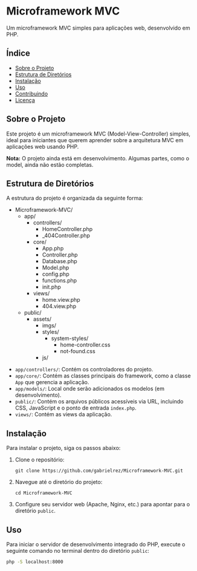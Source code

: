 # Microframework MVC

Um microframework MVC simples para aplicações web, desenvolvido em PHP.

## Índice

- [Sobre o Projeto](#sobre-o-projeto)
- [Estrutura de Diretórios](#estrutura-de-diretórios)
- [Instalação](#instalacao)
- [Uso](#uso)
- [Contribuindo](#contribuindo)
- [Licença](#licenca)

## Sobre o Projeto

Este projeto é um microframework MVC (Model-View-Controller) simples, ideal para iniciantes que querem aprender sobre a arquitetura MVC em aplicações web usando PHP.

**Nota:** O projeto ainda está em desenvolvimento. Algumas partes, como o model, ainda não estão completas.

## Estrutura de Diretórios

A estrutura do projeto é organizada da seguinte forma:

<ul>
    <li>Microframework-MVC/
        <ul>
            <li>app/
                <ul>
                    <li>controllers/
                        <ul>
                            <li>HomeController.php</li>
                            <li>_404Controller.php</li>
                        </ul>
                    </li>
                    <li>core/
                        <ul>
                            <li>App.php</li>
                            <li>Controller.php</li>
                            <li>Database.php</li>
                            <li>Model.php</li>
                            <li>config.php</li>
                            <li>functions.php</li>
                            <li>init.php</li>
                        </ul>
                    </li>
                    <li>views/
                        <ul>
                            <li>home.view.php</li>
                            <li>404.view.php</li>
                        </ul>
                    </li>
                </ul>
            </li>
            <li>public/
                <ul>
                    <li>assets/
                        <ul>
                            <li>imgs/</li>
                            <li>styles/
                                <ul>
                                    <li>system-styles/
                                        <ul>
                                            <li>home-controller.css</li>
                                            <li>not-found.css</li>
                                        </ul>
                                    </li>
                                </ul>
                            </li>
                            <li>js/</li>
                        </ul>
                    </li>
                </ul>
            </li>
        </ul>
    </li>
</ul>


- `app/controllers/`: Contém os controladores do projeto.
- `app/core/`: Contém as classes principais do framework, como a classe `App` que gerencia a aplicação.
- `app/models/`: Local onde serão adicionados os modelos (em desenvolvimento).
- `public/`: Contém os arquivos públicos acessíveis via URL, incluindo CSS, JavaScript e o ponto de entrada `index.php`.
- `views/`: Contém as views da aplicação.

## Instalação

Para instalar o projeto, siga os passos abaixo:

1. Clone o repositório:
    ```
    git clone https://github.com/gabrielrez/Microframework-MVC.git
    ```

2. Navegue até o diretório do projeto:
    ```
    cd Microframework-MVC
    ```

3. Configure seu servidor web (Apache, Nginx, etc.) para apontar para o diretório `public`.

## Uso

Para iniciar o servidor de desenvolvimento integrado do PHP, execute o seguinte comando no terminal dentro do diretório `public`:

```sh
php -S localhost:8000
